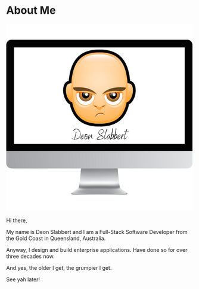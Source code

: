 # About Me

![dmslabbert](/img/dmslabbert.png)

Hi there,

My name is Deon Slabbert and I am a Full-Stack Software Developer from the Gold Coast in Queensland, Australia.

Anyway, I design and build enterprise applications. Have done so for over three decades now.

And yes, the older I get, the grumpier I get.

See yah later!
